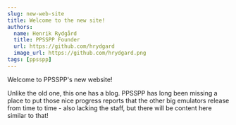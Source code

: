 ```yaml
---
slug: new-web-site
title: Welcome to the new site!
authors:
  name: Henrik Rydgård
  title: PPSSPP Founder
  url: https://github.com/hrydgard
  image_url: https://github.com/hrydgard.png
tags: [ppsspp]
---
```


Welcome to PPSSPP's new website!

Unlike the old one, this one has a blog. PPSSPP has long been missing a place to put those nice progress reports that the other big emulators release from time to time - also lacking the staff, but there will be content here similar to that!
